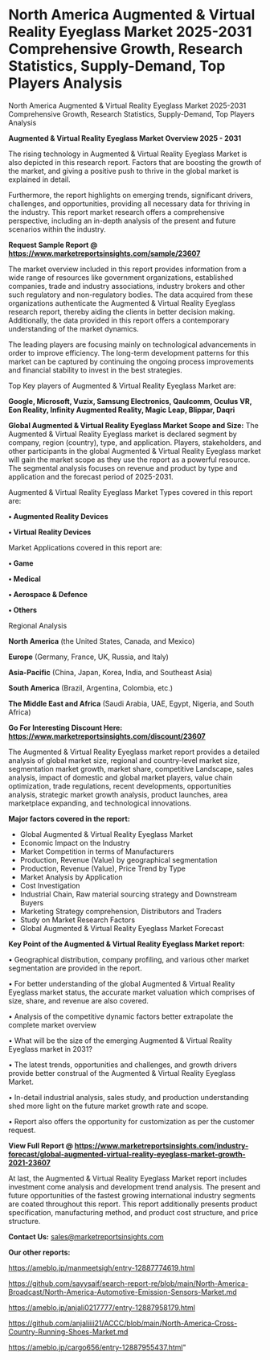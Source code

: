 # North America Augmented & Virtual Reality Eyeglass Market 2025-2031 Comprehensive Growth, Research Statistics, Supply-Demand,  Top Players Analysis
North America Augmented & Virtual Reality Eyeglass Market 2025-2031 Comprehensive Growth, Research Statistics, Supply-Demand,  Top Players Analysis

<Strong> Augmented & Virtual Reality Eyeglass Market Overview 2025 - 2031</strong>

The rising technology in Augmented & Virtual Reality Eyeglass Market is also depicted in this research report. Factors that are boosting the growth of the market, and giving a positive push to thrive in the global market is explained in detail.

Furthermore, the report highlights on emerging trends, significant drivers, challenges, and opportunities, providing all necessary data for thriving in the industry. This report market research offers a comprehensive perspective, including an in-depth analysis of the present and future scenarios within the industry.

<strong>Request Sample Report @ <a href=https://www.marketreportsinsights.com/sample/23607>https://www.marketreportsinsights.com/sample/23607</a></strong>

The market overview included in this report provides information from a wide range of resources like government organizations, established companies, trade and industry associations, industry brokers and other such regulatory and non-regulatory bodies. The data acquired from these organizations authenticate the Augmented & Virtual Reality Eyeglass research report, thereby aiding the clients in better decision making. Additionally, the data provided in this report offers a contemporary understanding of the market dynamics.

The leading players are focusing mainly on technological advancements in order to improve efficiency. The long-term development patterns for this market can be captured by continuing the ongoing process improvements and financial stability to invest in the best strategies.

Top Key players of Augmented & Virtual Reality Eyeglass Market are:

<strong>Google, Microsoft, Vuzix, Samsung Electronics, Qaulcomm, Oculus VR, Eon Reality, Infinity Augmented Reality, Magic Leap, Blippar, Daqri</strong>

<strong><b>Global Augmented & Virtual Reality Eyeglass Market Scope and Size:</b></strong>
The Augmented & Virtual Reality Eyeglass market is declared segment by company, region (country), type, and application. Players, stakeholders, and other participants in the global Augmented & Virtual Reality Eyeglass market will gain the market scope as they use the report as a powerful resource. The segmental analysis focuses on revenue and product by type and application and the forecast period of 2025-2031.

Augmented & Virtual Reality Eyeglass Market Types covered in this report are:

<strong>• Augmented Reality Devices

• Virtual Reality Devices</strong>

Market Applications covered in this report are:

<strong>• Game

• Medical

• Aerospace & Defence

• Others</strong> 

Regional Analysis

<strong>North America</strong> (the United States, Canada, and Mexico)

<strong>Europe</strong> (Germany, France, UK, Russia, and Italy)

<strong>Asia-Pacific</strong> (China, Japan, Korea, India, and Southeast Asia)

<strong>South America</strong> (Brazil, Argentina, Colombia, etc.)

<strong>The Middle East and Africa</strong> (Saudi Arabia, UAE, Egypt, Nigeria, and South Africa)

<strong>Go For Interesting Discount Here: <a href=https://www.marketreportsinsights.com/discount/23607>https://www.marketreportsinsights.com/discount/23607</a></strong>

The Augmented & Virtual Reality Eyeglass market report provides a detailed analysis of global market size, regional and country-level market size, segmentation market growth, market share, competitive Landscape, sales analysis, impact of domestic and global market players, value chain optimization, trade regulations, recent developments, opportunities analysis, strategic market growth analysis, product launches, area marketplace expanding, and technological innovations.

<strong><b>Major factors covered in the report:</b></strong>
<ul>
  <li>Global Augmented & Virtual Reality Eyeglass Market </li>
  <li>Economic Impact on the Industry</li>
  <li>Market Competition in terms of Manufacturers</li>
  <li>Production, Revenue (Value) by geographical segmentation</li>
  <li>Production, Revenue (Value), Price Trend by Type</li>
  <li>Market Analysis by Application</li>
  <li>Cost Investigation</li>
  <li>Industrial Chain, Raw material sourcing strategy and Downstream Buyers</li>
  <li>Marketing Strategy comprehension, Distributors and Traders</li>
  <li>Study on Market Research Factors</li>
  <li>Global Augmented & Virtual Reality Eyeglass Market Forecast</li>
</ul>

<strong><b>Key Point of the Augmented & Virtual Reality Eyeglass Market report:</b></strong>

• Geographical distribution, company profiling, and various other market segmentation are provided in the report.

• For better understanding of the global Augmented & Virtual Reality Eyeglass market status, the accurate market valuation which comprises of size, share, and revenue are also covered.

• Analysis of the competitive dynamic factors better extrapolate the complete market overview

• What will be the size of the emerging Augmented & Virtual Reality Eyeglass market in 2031?

• The latest trends, opportunities and challenges, and growth drivers provide better construal of the Augmented & Virtual Reality Eyeglass Market.

• In-detail industrial analysis, sales study, and production understanding shed more light on the future market growth rate and scope.

• Report also offers the opportunity for customization as per the customer request.

<strong><b>View Full Report @ <a href=https://www.marketreportsinsights.com/industry-forecast/global-augmented-virtual-reality-eyeglass-market-growth-2021-23607>https://www.marketreportsinsights.com/industry-forecast/global-augmented-virtual-reality-eyeglass-market-growth-2021-23607</a></b></strong>


At last, the Augmented & Virtual Reality Eyeglass Market report includes investment come analysis and development trend analysis. The present and future opportunities of the fastest growing international industry segments are coated throughout this report. This report additionally presents product specification, manufacturing method, and product cost structure, and price structure.

<strong>Contact Us:</strong>
sales@marketreportsinsights.com

<strong>Our other reports:</strong>

<a href=https://ameblo.jp/manmeetsigh/entry-12887774619.html>https://ameblo.jp/manmeetsigh/entry-12887774619.html</a>

<a href=https://github.com/sayysaif/search-report-re/blob/main/North-America-Broadcast/North-America-Automotive-Emission-Sensors-Market.md>https://github.com/sayysaif/search-report-re/blob/main/North-America-Broadcast/North-America-Automotive-Emission-Sensors-Market.md</a>

<a href=https://ameblo.jp/anjali0217777/entry-12887958179.html>https://ameblo.jp/anjali0217777/entry-12887958179.html</a>

<a href=https://github.com/anjaliiii21/ACCC/blob/main/North-America-Cross-Country-Running-Shoes-Market.md>https://github.com/anjaliiii21/ACCC/blob/main/North-America-Cross-Country-Running-Shoes-Market.md</a>

<a href=https://ameblo.jp/cargo656/entry-12887955437.html>https://ameblo.jp/cargo656/entry-12887955437.html</a>"

